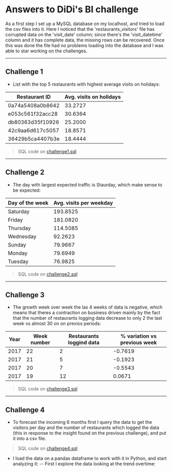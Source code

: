 # Answers to DiDi's BI challenge

As a first step I set up a MySQL database on my localhost, and tried to load the csv files into it. Here I noticed that the 'restaurants_visitors' file has corrupted data on the 'visit_date' column; since there's the 'visit_datetime' column and it has complete data, the missing rows can be recovered. Once this was done the file had no problems loading into the database and I was able to star working on the challenges.

 ----------------------------------------
 ## Challenge 1
 - List with the top 5 restaurants with highest average visits on holidays:

 |Restaurant ID|Avg. visits on holidays|
|---|------------------|
|0a74a5408a0b8642|33.2727|
|e053c561f32acc28|30.6364|
|db80363d35f10926|25.2000|
|42c9aa6d617c5057|18.8571|
|36429b5ca4407b3e|18.4444|

> SQL code on [challenge1.sql](https://github.com/adanttmm/DiDi_case/blob/main/challenge1.sql)
 
 ----------------------------------------
 ## Challenge 2
 - The day with largest expected traffic is Staurday, which make sense to be expected:

|Day of the week|Avg. visits per weekday|
|-----------|---------------------|
|Saturday|193.8525|
|Friday|181.0820|
|Thursday|114.5085|
|Wednesday|92.2623|
|Sunday|79.9667|
|Monday|79.6949|
|Tuesday|76.9825|

> SQL code on [challenge2.sql](https://github.com/adanttmm/DiDi_case/blob/main/challenge2.sql)
 
 ----------------------------------------
 ## Challenge 3
 - The growth week over week the las 4 weeks of data is negative, which means that theres a contraction on business driven mainly by the fact that the number of restaurants logging data decrease to only 2 the last week vs almost 30 on on previos periods:

|Year|Week number|Restaurants loggind data|% variation vs previous week|
|---------------|---------------|---------------|--------------|
|2017|22|2|-0.7619|
|2017|21|5|-0.1923|
|2017|20|7|-0.5543|
|2017|19|12|0.0671|

> SQL code on [challenge3.sql](https://github.com/adanttmm/DiDi_case/blob/main/challenge3.sql)
 
----------------------------------------
 ## Challenge 4
- To forecast the incoming 6 months first I query the data to get the visitors per day and the number of restaurants which logged the data (this in response to the insight found on the previous challenge), and put it into a csv file.
> SQL code on [challenge4.sql](https://github.com/adanttmm/DiDi_case/blob/main/challenge4.sql)
- I load the data on a pandas dataframe to work with it in Python, and start analyzing it:
-- First I explore the data looking at the trend overtime:







